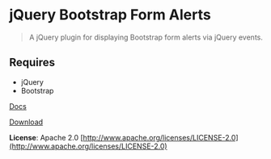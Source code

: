 # jQuery Bootstrap Form Alerts

> A jQuery plugin for displaying Bootstrap form alerts via jQuery events.

## Requires
- jQuery
- Bootstrap

[Docs](http://eltimn.github.com/jquery-bs-formalerts)

[Download](https://raw.github.com/eltimn/jquery-bs-formalerts/master/build/jquery.bsFormAlerts.min.js)

**License**: Apache 2.0 [http://www.apache.org/licenses/LICENSE-2.0](http://www.apache.org/licenses/LICENSE-2.0)
